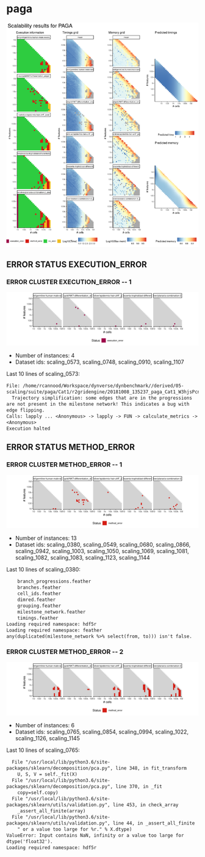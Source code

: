 # paga
![Overview](paga.png)

## ERROR STATUS EXECUTION_ERROR

### ERROR CLUSTER EXECUTION_ERROR -- 1
![Cluster plot](error_class_plots/paga_execution_error_1.png)

 * Number of instances: 4
 * Dataset ids: scaling_0573, scaling_0748, scaling_0910, scaling_1107

Last 10 lines of scaling_0573:
```
File: /home/rcannood/Workspace/dynverse/dynbenchmark//derived/05-scaling/suite/paga/Cat1/r2gridengine/20181008_135237_paga_Cat1_W3hjsPcnT5/log/log.573.e.txt
  Trajectory simplification: some edges that are in the progressions are not present in the milestone network! This indicates a bug with edge flipping.
Calls: lapply ... <Anonymous> -> lapply -> FUN -> calculate_metrics -> <Anonymous>
Execution halted
```

## ERROR STATUS METHOD_ERROR

### ERROR CLUSTER METHOD_ERROR -- 1
![Cluster plot](error_class_plots/paga_method_error_1.png)

 * Number of instances: 13
 * Dataset ids: scaling_0380, scaling_0549, scaling_0680, scaling_0866, scaling_0942, scaling_1003, scaling_1050, scaling_1069, scaling_1081, scaling_1082, scaling_1083, scaling_1123, scaling_1144

Last 10 lines of scaling_0380:
```
	branch_progressions.feather
	branches.feather
	cell_ids.feather
	dimred.feather
	grouping.feather
	milestone_network.feather
	timings.feather
Loading required namespace: hdf5r
Loading required namespace: feather
any(duplicated(milestone_network %>% select(from, to))) isn't false.
```

### ERROR CLUSTER METHOD_ERROR -- 2
![Cluster plot](error_class_plots/paga_method_error_2.png)

 * Number of instances: 6
 * Dataset ids: scaling_0765, scaling_0854, scaling_0994, scaling_1022, scaling_1126, scaling_1145

Last 10 lines of scaling_0765:
```
  File "/usr/local/lib/python3.6/site-packages/sklearn/decomposition/pca.py", line 348, in fit_transform
    U, S, V = self._fit(X)
  File "/usr/local/lib/python3.6/site-packages/sklearn/decomposition/pca.py", line 370, in _fit
    copy=self.copy)
  File "/usr/local/lib/python3.6/site-packages/sklearn/utils/validation.py", line 453, in check_array
    _assert_all_finite(array)
  File "/usr/local/lib/python3.6/site-packages/sklearn/utils/validation.py", line 44, in _assert_all_finite
    " or a value too large for %r." % X.dtype)
ValueError: Input contains NaN, infinity or a value too large for dtype('float32').
Loading required namespace: hdf5r
```


